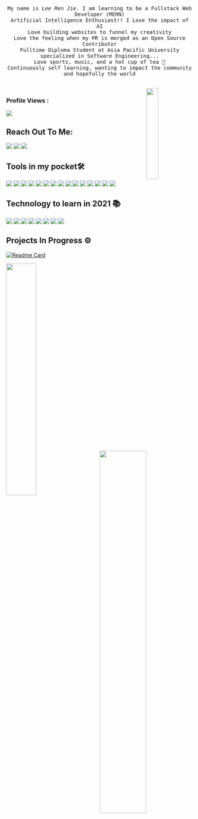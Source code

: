 <p align="center" >
  <samp>
    My name is <em>Lee Ren Jie</em>. I am learning to be a Fullstack Web Developer (MERN) 
  <br/> Artificial Intelligence Enthusiast!! I Love the impact of AI 
   <br /> Love building websites to funnel my creativity
    <br /> Love the feeling when my PR is merged as an Open Source Contributor
    <br/> Fulltime Diploma Student at Asia Pacific University specialized in Software Engineering...
      <br/>
Love sports, music, and a hot cup of tea 🍵
          <br/>
Continuously self learning, wanting to impact the community and hopefully the world
  </samp>
</p><br/>

<img src="https://media.tenor.com/images/df8c44a1d20ab367fdcb21880985fd33/tenor.gif" align="right"  width="25%"/>

### Profile Views :<br>
  <img src="https://profile-counter.glitch.me/LeeRenJie/count.svg" />

## Reach Out To Me:
<a href="mailto:work.renjie@gmail.com"> <img src="https://img.shields.io/badge/work.renjie@gmail.com-%23D14836.svg?&style=for-the-badge&logo=gmail&logoColor=white" ></a> <a href="https://www.linkedin.com/in/leerenjie/"><img src="https://img.shields.io/badge/Lee Ren Jie-%230077B5.svg?&style=for-the-badge&logo=linkedin&logoColor=white" ></a>   <a  href="https://stackoverflow.com/users/story/14742922"><img src="https://img.shields.io/badge/Lee Ren Jie-%2312100E.svg?&style=for-the-badge&logo=stackoverflow"></a>
<br>

## Tools in my pocket🛠
<p float="left">
<img src="https://img.shields.io/badge/html5%20-%23E34F26.svg?&style=for-the-badge&logo=html5&logoColor=white" >   
<img src="https://img.shields.io/badge/css3%20-%231572B6.svg?&style=for-the-badge&logo=css3&logoColor=white" > 
<img src="https://img.shields.io/badge/javascript%20-%23323330.svg?&style=for-the-badge&logo=javascript&logoColor=%23F7DF1E" > 
<img src="https://img.shields.io/badge/-MongoDB%20-1AA121?style=for-the-badge&logo=mongodb&logoColor=green">
<img src="https://img.shields.io/badge/-Expressjs%20-%23323330?style=for-the-badge&logo=express">
<img src="https://img.shields.io/badge/react%20-%2320232a.svg?&style=for-the-badge&logo=react" >   
<img src="https://img.shields.io/badge/-Nodejs%20-%23323330?style=for-the-badge&logo=Node.js&logoColor=green">
<img src="https://img.shields.io/badge/-python%20-%2314354C.svg?&style=for-the-badge&logo=python&logoColor=white" >  
<img src="https://img.shields.io/badge/bootstrap%20-%23563D7C.svg?&style=for-the-badge&logo=bootstrap&logoColor=white" >   
<img src="https://img.shields.io/badge/git%20-%23F05033.svg?&style=for-the-badge&logo=git&logoColor=white" >   
<img src="https://img.shields.io/badge/-VS%20Code-blue?style=for-the-badge&logo=Visual-studio-code&logoColor=white" > 
<img src="https://img.shields.io/badge/-Heroku%20-grey?style=for-the-badge&logo=heroku&logoColor=white" > 
<img src="https://img.shields.io/badge/-JQuery%20-blue?style=for-the-badge&logo=jquery&logoColor=white" >
<img src="https://img.shields.io/badge/-JSON%20-02569B?style=for-the-badge&logo=json&logoColor=white">
<img src="https://img.shields.io/badge/-MailChimp%20-%23323330?style=for-the-badge&logo=mailchimp">
  </p>
  
## Technology to learn in 2021 📚
<p>
<img src="https://img.shields.io/badge/-PostMan%20-grey?style=for-the-badge&logo=postman">
<img src="https://img.shields.io/badge/-Figma%20-purple?style=for-the-badge&logo=figma">
<img src="https://img.shields.io/badge/-SASS%20-pink?style=for-the-badge&logo=sass">
<img src="https://img.shields.io/badge/-firebase%20-black?style=for-the-badge&logo=firebase">
<img src="https://img.shields.io/badge/-Nextjs%20-grey?style=for-the-badge&logo=next.js">
<img src="https://img.shields.io/badge/-Redux%20-white?style=for-the-badge&logo=redux&logoColor=purple">
<img src="https://img.shields.io/badge/-gatsby%20-white?style=for-the-badge&logo=gatsby&logoColor=purple">
<img src="https://img.shields.io/badge/-Threejs%20-grey?style=for-the-badge&logo=three.js">
</p>

## Projects In Progress ⚙
[![Readme Card](https://github-readme-stats.vercel.app/api/pin/?username=LeeRenJie&repo=Portfolio&show_owner=true)](https://github.com/LeeRenJie/Portfolio)

<div position=flex>
<img src="https://github-readme-stats.vercel.app/api/top-langs/?username=LeeRenJie&theme=blue-green" width=40% align=left>
<img src="https://github-readme-stats.vercel.app/api?username=LeeRenJie&show_icons=true&theme=dracula" align=right width=50% > 
</div>
